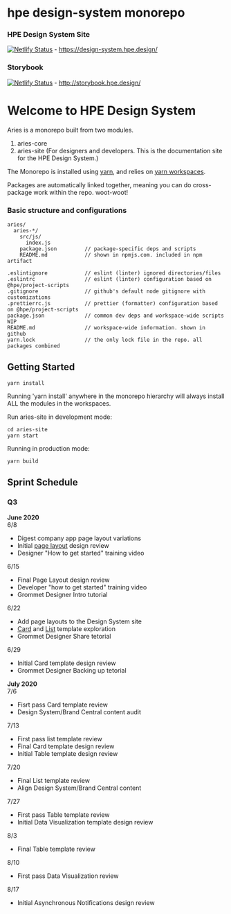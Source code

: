 # hpe design-system monorepo

### HPE Design System Site

[![Netlify Status](https://api.netlify.com/api/v1/badges/39e37d4a-4f9f-4946-8aeb-b8328b1821cd/deploy-status)](https://app.netlify.com/sites/keen-mayer-a86c8b/deploys) - https://design-system.hpe.design/

### Storybook

[![Netlify Status](https://api.netlify.com/api/v1/badges/e4cb8d72-f3c0-4490-a4d7-54273ac277ed/deploy-status)](https://app.netlify.com/sites/thirsty-shockley-2b7675/deploys) - http://storybook.hpe.design/

# Welcome to HPE Design System

Aries is a monorepo built from two modules.

1. aries-core
2. aries-site (For designers and developers. This is the documentation site for the HPE Design System.)

The Monorepo is installed using [yarn](https://github.com/yarnpkg/yarn), and relies on [yarn workspaces](https://yarnpkg.com/lang/en/docs/workspaces/).

Packages are automatically linked together, meaning you can do cross-package work within the repo. woot-woot!

### Basic structure and configurations

```
aries/
  aries-*/
    src/js/
      index.js
    package.json         // package-specific deps and scripts
    README.md            // shown in npmjs.com. included in npm artifact

.eslintignore            // eslint (linter) ignored directories/files
.eslintrc                // eslint (linter) configuration based on @hpe/project-scripts
.gitignore               // github's default node gitignore with customizations
.prettierrc.js           // prettier (formatter) configuration based on @hpe/project-scripts
package.json             // common dev deps and workspace-wide scripts WIP
README.md                // workspace-wide information. shown in github
yarn.lock                // the only lock file in the repo. all packages combined
```

## Getting Started

```
yarn install
```

Running 'yarn install' anywhere in the monorepo hierarchy will always install ALL the modules in the workspaces.

Run aries-site in development mode:

```
cd aries-site
yarn start
```

Running in production mode:

```
yarn build
```

## Sprint Schedule

### Q3

**June 2020**  
6/8

- Digest company app page layout variations
- Initial [page layout](https://github.com/grommet/hpe-design-system/issues/797) design review
- Designer "How to get started" training video

6/15

- Final Page Layout design review
- Developer "how to get started" training video
- Grommet Designer Intro tutorial

6/22

- Add page layouts to the Design System site
- [Card](https://github.com/grommet/hpe-design-system/issues/801) and [List](https://github.com/grommet/hpe-design-system/issues/799) template exploration
- Grommet Designer Share tetorial

6/29

- Initial Card template design review
- Grommet Designer Backing up tetorial

**July 2020**  
7/6

- Fisrt pass Card template review
- Design System/Brand Central content audit

7/13

- First pass list template review
- Final Card template design review
- Initial Table template design review

7/20

- Final List template review
- Align Design System/Brand Central content

7/27

- First pass Table template review
- Initial Data Visualization template design review

8/3

- Final Table template review

8/10

- First pass Data Visualization review

8/17

- Initial Asynchronous Notifications design review

